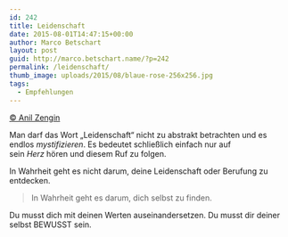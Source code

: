 ```yaml
---
id: 242
title: Leidenschaft
date: 2015-08-01T14:47:15+00:00
author: Marco Betschart
layout: post
guid: http://marco.betschart.name/?p=242
permalink: /leidenschaft/
thumb_image: uploads/2015/08/blaue-rose-256x256.jpg
tags:
  - Empfehlungen
---
```

[© Anil Zengin](http://www.gedankenpower.com/wie-finde-ich-heraus-was-ich-wirklich-will/)

Man darf das Wort „Leidenschaft“ nicht zu abstrakt betrachten und es endlos _mystifizieren_. Es bedeutet schließlich einfach nur auf sein _Herz_ hören und diesem Ruf zu folgen.

In Wahrheit geht es nicht darum, deine Leidenschaft oder Berufung zu entdecken.

> In Wahrheit geht es darum, dich selbst zu finden.

Du musst dich mit deinen Werten auseinandersetzen. Du musst dir deiner selbst BEWUSST sein.

## 

&nbsp;